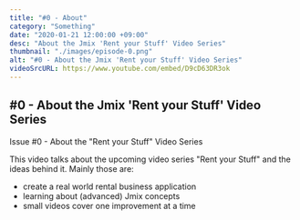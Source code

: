 ```yaml
---
title: "#0 - About"
category: "Something"
date: "2020-01-21 12:00:00 +09:00"
desc: "About the Jmix 'Rent your Stuff' Video Series"
thumbnail: "./images/episode-0.png"
alt: "#0 - About the Jmix 'Rent your Stuff' Video Series"
videoSrcURL: https://www.youtube.com/embed/D9cD63DR3ok
---
```


## #0 - About the Jmix 'Rent your Stuff' Video Series

Issue #0 - About the "Rent your Stuff" Video Series

This video talks about the upcoming video series "Rent your Stuff" and the ideas behind it. Mainly those are:

* create a real world rental business application
* learning about (advanced) Jmix concepts
* small videos cover one improvement at a time